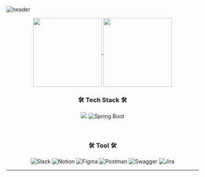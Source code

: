 ![header](https://capsule-render.vercel.app/api?type=waving&color=00BFFF&text=YoonTaeMin's%20Github&height=150&animation=fadeIn&fontAlignY=35&fontSize=40)
<div align="center">
<a href="https://github.com/YoonTaeminnnn">
  <img align="center" src="https://github-readme-stats.vercel.app/api?username=YoonTaeminnnn&theme=default" height="180"/>
</a>
<a href="https://github.com/YoonTaeminnnn">
  <img align="center" src="https://github-readme-stats.vercel.app/api/top-langs/?username=YoonTaeminnnn&theme=default&layout=compact&exclude_repo=OPNE-CV,Python,Project,AWS_Serverless,Google_Image_Crawling,MFC-WINDOW-PROGRAMMING)](https://github.com/anuraghazra/github-readme-stats"  height="180" />
</a>
</div>
<div align="center">
  <h3>🛠 Tech Stack 🛠</h3>
  <img src="https://img.shields.io/badge/JAVA-007396?style=flat-square&logo=java&logoColor=white">
  <img alt="Spring Boot" src ="https://img.shields.io/badge/Spring Boot-6DB33F.svg?&style=flat-square&logo=Spring Boot&logoColor=white"/>
  <br/>
  <br/>
  <br/>
  <h3>🛠 Tool 🛠</h3>
  <img alt="Slack" src ="https://img.shields.io/badge/Slack-4A154B.svg?&style=flat-square&logo=Slack&logoColor=white"/>
  <img alt="Notion" src ="https://img.shields.io/badge/Notion-000000.svg?&style=flat-square&logo=Notion&logoColor=white"/>
  <img alt="Figma" src ="https://img.shields.io/badge/Figma-F24E1E.svg?&style=flat-square&logo=Figma&logoColor=white"/>
  <img alt="Postman" src ="https://img.shields.io/badge/PostMan-FF6C37.svg?&style=flat-square&logo=Postman&logoColor=white"/>
  <img alt="Swagger" src ="https://img.shields.io/badge/Swagger-85EA2D.svg?&style=flat-square&logo=Swagger&logoColor=white"/>
  <img alt="Jira" src ="https://img.shields.io/badge/Jira-0052CC.svg?&style=flat-square&logo=Jira&logoColor=white"/>
</div>
<hr/>

<!--
**YoonTaeMinnnn/YoonTaeminnnn** is a ✨ _special_ ✨ repository because its `README.md` (this file) appears on your GitHub profile.

Here are some ideas to get you started:

- 🔭 I’m currently working on ...
- 🌱 I’m currently learning ...
- 👯 I’m looking to collaborate on ...
- 🤔 I’m looking for help with ...
- 💬 Ask me about ...
- 📫 How to reach me: ...
- 😄 Pronouns: ...
- ⚡ Fun fact: ...
-->

